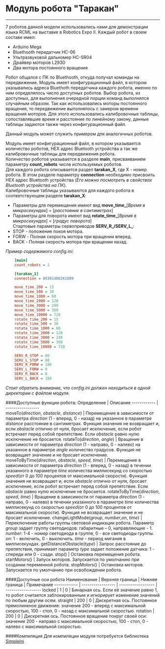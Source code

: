 # Модуль робота "Таракан"
-----------------------------

7 роботов данной модели использовались нами для демонстрации языка RCML на выставке в Robotics Expo II.
Каждый робот в своем составе имел:
- Arduino Mega
- Bluethooth передатчик HC-06
- Ультразвуковой дальномер HC-SR04
- Драйвер моторов L293D
- Два мотора постоянного вращения

Робот общался с ПК по Bluethooth, откуда получал команды на передвижение. 
Модуль имеет конфигурационный файл, в котором указывались адреса Bluethoth передатчика каждого робота, именно по ним определялось число доступных роботов. Выбор робота, из доступных, для выполнения очередной порции команд выполнялся случайным образом.
Так как использовались моторы постоянного вращения, то передвижение выполнялось с замером времени вращения моторов. Для этого использовались калибровочные таблицы, сопоставлявшие время и расстояние по линейному закону, данные таблицы задаются также через конфигурационный файл.

Данный модуль может служить примером для аналогичных роботов.
 
Модуль имеет конфигурационный файл, в котором указывается количество роботов, HEX адрес Bluetooth устройства а так же калибровочные таблицы для передвижения робота.<br>
Количество роботов указывается в разделе **main**, присваиванием параметру **count_robots** числа используемых роботов.<br>
Для каждого робота описывается раздел **tarakan_X**, где X - номер робота. В этом разделе параметру **connection** необходимо присвоить HEX адрес Bluetooth устройства (*Его можно посмотреть в свойствах Bluetooth устройства на ПК*).<br>
Калибровочные таблицы указываются для каждого робота в соответствующем разделе **tarakan_X**:<br>
 - Параметры для перемещения имеют вид **move_time_**[*Время в микросекундах*] = [*расстояние в сантиметрах*]<br>
 - Параметры для поворота имеют вид **rotate_time_**[*Время в микросекундах*] = [*градус поворота*]<br>
Стартовые параметры сервоприводов **SERV_R_/SERV_L_**:<br> 
 - STOP - положение покоя мотора.<br>
 - FORW - Полная скорость мотора при вращении вперед.<br>
 - BACK - Полная скорость мотора при вращении назад.<br>

*Пример содержимого config.ini:*
```ini
	[main]
	count_robots = 1

	[tarakan_1]
	connection = 0X301408261889

	move_time_200 = 15
	move_time_500 = 30
	move_time_1000 = 60
	move_time_2000 = 120
	move_time_3000 = 240
	move_time_5000 = 360
	move_time_10000 = 720
	rotate_time_200 = 15
	rotate_time_500 = 30
	rotate_time_1000 = 60
	rotate_time_2000 = 120
	rotate_time_3000 = 240
	rotate_time_5000 = 360
	rotate_time_10000 = 720

	SERV_R_STOP = 80
	SERV_L_STOP = 88
	SERV_R_FORW = 180
	SERV_L_FORW = 0
	SERV_R_BACK = 0
	SERV_L_BACK = 180
```
*Стоит обратить внимание, что config.ini должен находиться в одной директории с файлом модуля.*

####Доступные функции робота:
Определение  | Описание
------------  | -----------------  
moveTo(*direction*, *obstacle*, *distance*)  | Перемещение в зависимости от параметра *direction* (1 - вперед, 0 - назад) на указанное в параметре *distance* расстояние в сантиметрах. Функция значения не возвращает и, если *obstacle* отлично от нуля, бросает исключение, если робот встречает перед собой препятствие. Если *obstacle* равно нулю исключение не бросается.
rotateTo(*direction*, *angle*)  | Вращение в зависимости от параметра *direction* (1 - направо, 0 - налево) на указанное в параметре *angle* количество градусов. Функция не возвращает значение и не бросает исключение.
moveToByTime(*direction*, *obstacle*, *speed*, *time*)  | Перемещение в зависимости от параметра *direction* (1 - вперед, 0 - назад) в течении указанного в параметре *time* количества миллисекунд со скоростью *speed*(от 0 до 100 процентов от максимальной скорости). Функция значения не возвращает и, если *obstacle* отлично от нуля, бросает исключение, если робот встречает перед собой препятствие. Если *obstacle* равно нулю исключение не бросается.
rotateToByTime(*direction*, *speed*, *time*)  | Вращение в зависимости от параметра *direction* (1 - направо, 0 - налево) в течении указанного в параметре *time* количества миллисекунд со скоростью *speed*(от 0 до 100 процентов от максимальной скорости). Функция не возвращает значение и не бросает исключение.
changeLightMode(*group*, *number*,*on*, *time*)  | Переключение работы группы световой индикации робота. Параметр *group* задает группу светодиодов: габаритные – 0, направляющие - 1. *number*: 1-4 - номер светодиода в группе, 0 - все светодиоды группы. *on*: 1 - включить, 0 - выключить. *time* - период мигания в миллисекундах.
getDistanceObstacle(*type*)  | Запрос расстояние до препятствия, принимает параметр *type* задает положение датчика: 1 - спереди или 0 - сзади.
stop() | Остановка перемещения робота.
startMotors() | Запуск моторов. Запускается по умолчанию при создании переменной робота.
stopMotors() | Остановка моторов. Запускается по умолчанию при освобождении робота.

####Доступные оси робота
Наименование  | Верхняя граница  | Нижняя граница  | Примечание
------------  | -----------------  | ------------------  | ------------------
locked  | 1  | 0  | Бинарная ось. Если её значение равно 1, то робот считается заблокированным и игнорирует изменение значений по любым другим осям.
straight  | 200  | 0  | Дискретная ось. Постоянное прямолиненое движение: значение 200 - вперед с максимальной скоростью, 100 - стоп, 0 - назад с максимальной скоростью.
rotation  | 200  | 0  | Дискретная ось. Постоянное вращение покруг своей оси: значение 200 - направо с максимальной скоростью, 100 - стоп, 0 - налево с максимальной скоростью.

####Компиляция
Для компиляции модуля потребуется библиотека [SimpleIni](https://github.com/brofield/simpleini)